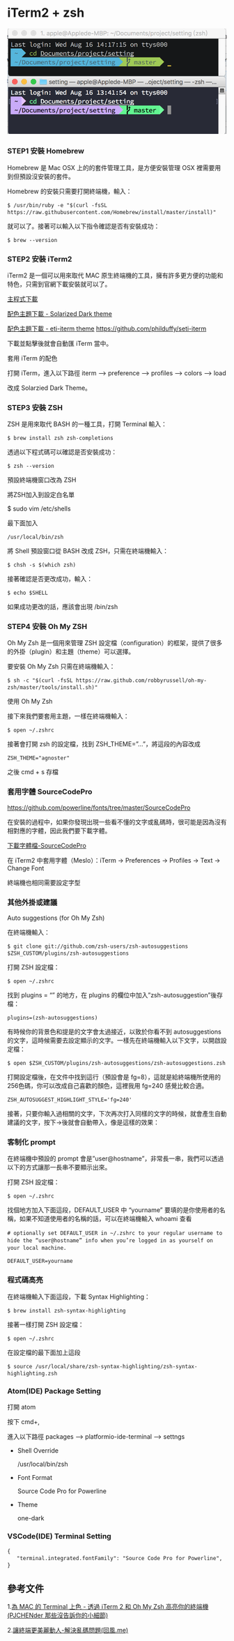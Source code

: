 # iTerm2 + zsh

<img src="./assets/sample01.png">

### STEP1 安裝 Homebrew


Homebrew 是 Mac OSX 上的的套件管理工具，是方便安裝管理 OSX 裡需要用到但預設沒安裝的套件。

Homebrew 的安裝只需要打開終端機，輸入：

    $ /usr/bin/ruby -e "$(curl -fsSL https://raw.githubusercontent.com/Homebrew/install/master/install)"


就可以了。接著可以輸入以下指令確認是否有安裝成功：

    $ brew --version


### STEP2 安裝 iTerm2

iTerm2 是一個可以用來取代 MAC 原生終端機的工具，擁有許多更方便的功能和特色，只需到官網下載安裝就可以了。

[主程式下載](https://www.iterm2.com/downloads.html)

[配色主題下載 - Solarized Dark theme](https://raw.githubusercontent.com/altercation/solarized/master/iterm2-colors-solarized/Solarized%20Dark.itermcolors)

[配色主題下載 - eti-iterm theme](http://huifeng.me/download/seti.itermcolors.zip)
https://github.com/philduffy/seti-iterm

下載並點擊後就會自動匯 iTerm 當中。


套用 iTerm 的配色

打開 iTerm，進入以下路徑 iterm --> preference --> profiles --> colors --> load

改成 Solarzied Dark Theme。


### STEP3 安裝 ZSH

ZSH 是用來取代 BASH 的一種工具，打開 Terminal 輸入：

    $ brew install zsh zsh-completions

透過以下程式碼可以確認是否安裝成功：

    $ zsh --version

預設終端機窗口改為 ZSH

將ZSH加入到設定白名單

   $ sudo vim /etc/shells

最下面加入

    /usr/local/bin/zsh

將 Shell 預設窗口從 BASH 改成 ZSH，只需在終端機輸入：

    $ chsh -s $(which zsh)


接著確認是否更改成功，輸入：

    $ echo $SHELL


如果成功更改的話，應該會出現 /bin/zsh




### STEP4 安裝 Oh My ZSH

Oh My Zsh 是一個用來管理 ZSH 設定檔（configuration）的框架，提供了很多的外掛（plugin）和主題（theme）可以選擇。

要安裝 Oh My Zsh 只需在終端機輸入：

    $ sh -c "$(curl -fsSL https://raw.github.com/robbyrussell/oh-my-zsh/master/tools/install.sh)"


使用 Oh My Zsh

接下來我們要套用主題，一樣在終端機輸入：

    $ open ~/.zshrc


接著會打開 zsh 的設定檔，找到 ZSH_THEME=”…”，將這段的內容改成

    ZSH_THEME="agnoster"


之後 cmd + s 存檔



### 套用字體 SourceCodePro

https://github.com/powerline/fonts/tree/master/SourceCodePro

在安裝的過程中，如果你發現出現一些看不懂的文字或亂碼時，很可能是因為沒有相對應的字體，因此我們要下載字體。

[下載字體檔-SourceCodePro](http://huifeng.me/download/SourceCodePro.zip)

在 iTerm2 中套用字體（Meslo）：iTerm -> Preferences -> Profiles -> Text -> Change Font

終端機也相同需要設定字型




### 其他外掛或建議


Auto suggestions (for Oh My Zsh)

在終端機輸入：

    $ git clone git://github.com/zsh-users/zsh-autosuggestions $ZSH_CUSTOM/plugins/zsh-autosuggestions


打開 ZSH 設定檔：

    $ open ~/.zshrc


找到 plugins = “” 的地方，在 plugins 的欄位中加入”zsh-autosuggestion”後存檔：

    plugins=(zsh-autosuggestions)

有時候你的背景色和提是的文字會太過接近，以致於你看不到 autosuggestions 的文字，這時候需要去設定顯示的文字。一樣先在終端機輸入以下文字，以開啟設定檔：

    $ open $ZSH_CUSTOM/plugins/zsh-autosuggestions/zsh-autosuggestions.zsh


打開設定檔後，在文件中找到這行（預設會是 fg=8），這就是給終端機所使用的256色碼，你可以改成自己喜歡的顏色，這裡我用 fg=240 感覺比較合適。

    ZSH_AUTOSUGGEST_HIGHLIGHT_STYLE='fg=240'


接著，只要你輸入過相關的文字，下次再次打入同樣的文字的時候，就會產生自動建議的文字，按下→後就會自動帶入，像是這樣的效果：




### 客制化 prompt

在終端機中預設的 prompt 會是”user@hostname”，非常長一串，我們可以透過以下的方式讓那一長串不要顯示出來。

打開 ZSH 設定檔：

    $ open ~/.zshrc


找個地方加入下面這段，DEFAULT_USER 中 “yourname” 要填的是你使用者的名稱，如果不知道使用者的名稱的話，可以在終端機輸入 whoami 查看


`# optionally set DEFAULT_USER in ~/.zshrc to your regular username to hide the “user@hostname” info when you’re logged in as yourself on your local machine.`

    DEFAULT_USER=yourname


### 程式碼高亮

在終端機輸入下面這段，下載 Syntax Highlighting：

    $ brew install zsh-syntax-highlighting


接著一樣打開 ZSH 設定檔：

    $ open ~/.zshrc


在設定檔的最下面加上這段

    $ source /usr/local/share/zsh-syntax-highlighting/zsh-syntax-highlighting.zsh



### Atom(IDE) Package Setting

打開 atom

按下 cmd+,

進入以下路徑 packages --> platformio-ide-terminal --> settngs

- Shell Override


    /usr/local/bin/zsh

- Font Format


    Source Code Pro for Powerline

- Theme


    one-dark        

### VSCode(IDE) Terminal Setting

    {
       "terminal.integrated.fontFamily": "Source Code Pro for Powerline",
    }

## 參考文件
1.[為 MAC 的 Terminal 上色 - 透過 iTerm 2 和 Oh My Zsh 高亮你的終端機(PJCHENder
那些沒告訴你的小細節)](https://pjchender.blogspot.tw/2017/02/mac-terminal-iterm-2-oh-my-zsh.html)

2.[讓終端更美麗動人-解決亂碼問題(回風.me)](
http://huifeng.me/2015/08/25/Made-iTerm2-lovely-and-amazing/)
